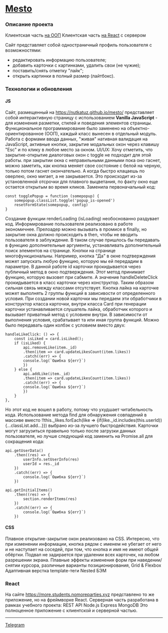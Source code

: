 # [Mesto](https://revidovich.github.io/mesto/)

### Описание проекта

Клиентская часть [на ООП](https://nutkatuz.github.io/mesto/)
Клиентская часть [на React](https://more.students.nomoreparties.xyz) c сервером


Сайт представляет собой одностраничный профиль пользователя с возможностями:
* редактировать информацию пользователе;
* добавить карточки с картинками, удалить свои (не чужие);
* поставить/снять отметку "лайк";
* открыть картинки в полный размер (лайтбокс). 


### Технологии и обновления

#### JS

Сайт, размещенный на https://nutkatuz.github.io/mesto/ представляет собой интерактивную страницу с использованием __Vanilla JavaScript__ - для изменения разметки, стилей и поведения элементов страницы. Функциональное программирование было заменено на объектно-ориентированное (ООП), каждый класс вынесен в отдельный модуль.
Работа с формами ввода данных,
"живая" нативная валидация на JavaScript,
активные кнопки,
закрытие модальных окон через клавишу "Esc" и по клику в любое место за окном.
UI/UX:
Хочу отметить, что закрытие-открытие диалоговых окон с toggle не подходит для этой работы. при закрытии окна с неправильными данными пока оно гаснет, можно заметить, как кнопка меняет свое состояние с белой на черную, только потом гаснет окончательно. А когда быстро клацаешь по оверлею, окно мигает, а не закрывается. Это происходит из-за установленной отсрочки для плавного выцветания, по факту окно еще остается открытым во время кликов. Заменила первоначальный код:  
```
const togglePopup = function (somepopup) {
    somepopup.classList.toggle('popup_is-opened')
    resetFormState(somepopup, config)
}
```
Создание функции renderLoading (isLoading) необоснованно раздувает код. Информирование пользователя реализовано в работе экономичнее. Прелоадер можно вызывать в промисе в finally, но закрытие окна должно происходить в then, чтобы не вводить пользователя в заблуждение. В таком случае пришлось бы передавать в функцию дополнительные аргументы, устанавливать дополнительный поиск элементов на странице.
Кнопки на странице многофункциональны. Например, кнопка "Да" в окне подтверждения может запускать любую функцию, которую мы ей передадим в параметре. В данной работе id карточки прокидывается через публичный метод в окно подтверждения. Этот метод принимает функцию, которую вызовет при сабмите. А значение handleDeleteClick прокидывается в класс карточки через конструктор. Таким образом сильная связь между классами отсутствует.
Кнопка лайка на карточке может выполнять 2 группы функций в зависивости от определенного условия. При создании новой карточки мы передаем эти обработчики в конструктор класса карточки, внутри класса Card при генерации карточки устанавливается слушатель лайка, обработчик которого и вызывает приватный метод с условием внутри. В зависимости от выполнения условия, срабатывает та или иная группа функций. Можно было передавать один колбэк с условием вместо двух: 
```
handleLikeClick: () => {
    const isLiked = card.isLiked();
    if (isLiked) {
        api.removeLike(item._id)
        .then(item => card.updateLikesCount(item.likes))
        .catch((err) => {
        console.log(`Ошибка ${err}`)
        })
    } else {
        api.addLike(item._id)
        .then(item => card.updateLikesCount(item.likes))
        .catch((err) => {
        console.log(`Ошибка ${err}`)
        })
    }
},
```
Но этот код не вошел в работу, потому что ухудшает читабельность кода. Использование метода find для обнаружения совпадений в массиве вместо !!this._likes.forEach(like => {if(like._id.includes(this.userId)){...classList.add...}}) выбрано из-за лучшего быстродействия.
Карточки могут загрузиться правильно только после загрузки данных пользователя, но лучше следующий код заменить на Promise.all для сокращения кода: 
```
api.getUserData()
    .then((res) => {
        userInfo.setUserInfo(res)
        userId = res._id
    })
    .catch((err) => {
        console.log(`Ошибка ${err}`)
    })
    
api.getInitialItems()
    .then((res) => {
        section.renderItems(res)
    })
    .catch((err) => {
        console.log(`Ошибка ${err}`)
    })
```


#### CSS

Плавное открытие-закрытие окон реализовано на CSS. Интересно, что при изменении информации, кнопка рядом с именем не убегает от него и не наступает на соседей, при том, что кнопка и имя не имеют общей обёртки. Подвал не задирается при удалении всех карточек, на любом разрешении экрана. Плавные эффекты изменения форм при наведении/снятии курсора, различные варианты позиционирования,
Grid & Flexbox
Адаптивная верстка
template-теги
Nested
БЭМ

### React

На сайте https://more.students.nomoreparties.xyz представлено то же приложение, но на фреймворке React. Серверная часть разработана в рамках учебного проекта:
REST API
Node.js
Express
MongoDB
Это полноценное приложение с клиентской и серверной частью.
______________________________________________________________________________________
[Telegram](https://t.me/revidovich)
